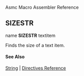 Asmc Macro Assembler Reference

## SIZESTR

name **SIZESTR** textitem

Finds the size of a text item.

#### See Also

[String](string.md) | [Directives Reference](readme.md)
